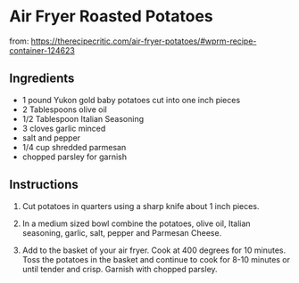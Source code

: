 # Air Fryer Roasted Potatoes

from: https://therecipecritic.com/air-fryer-potatoes/#wprm-recipe-container-124623

## Ingredients

- 1 pound Yukon gold baby potatoes cut into one inch pieces
- 2 Tablespoons olive oil
- 1/2 Tablespoon Italian Seasoning
- 3 cloves garlic minced
- salt and pepper
- 1/4 cup shredded parmesan
- chopped parsley for garnish

## Instructions

1. Cut potatoes in quarters using a sharp knife about 1 inch pieces.

2. In a medium sized bowl combine the potatoes, olive oil, Italian seasoning, garlic, salt, pepper and Parmesan Cheese.

3. Add to the basket of your air fryer. Cook at 400 degrees for 10 minutes. Toss the potatoes in the basket and continue to cook for 8-10 minutes or until tender and crisp. Garnish with chopped parsley.
